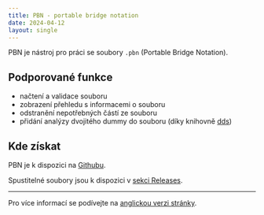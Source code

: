 ```yaml
---
title: PBN - portable bridge notation 
date: 2024-04-12
layout: single
---
```


PBN je nástroj pro práci se soubory `.pbn` (Portable Bridge Notation).


## Podporované funkce

- načtení a validace souboru
- zobrazení přehledu s informacemi o souboru
- odstranění nepotřebných částí ze souboru
- přidání analýzy dvojitého dummy do souboru (díky knihovně [dds](https://github.com/dds-bridge/dds))

## Kde získat

PBN je k dispozici na [Githubu](https://github.com/zdenecek/pbn).

Spustitelné soubory jsou k dispozici v [sekci Releases](https://github.com/zdenecek/pbn/releases).

---

Pro více informací se podívejte na [anglickou verzi stránky](/pbn/).
